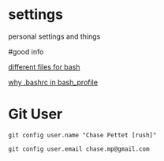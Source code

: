settings
========

personal settings and things

#good info

[different files for bash](http://www.joshstaiger.org/archives/2005/07/bash_profile_vs.html)

[why .bashrc in bash_profile](http://superuser.com/questions/183870/difference-between-bashrc-and-bash-profile)

Git User
========

    git config user.name "Chase Pettet [rush]"

    git config user.email chase.mp@gmail.com
